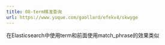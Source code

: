 ```yaml
---
title: 08-term精准查询
url: https://www.yuque.com/gaollard/efekv4/skwyge
---
```


在Elasticsearch中使用term和前面使用match\_phrase的效果类似
